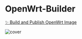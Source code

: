 # OpenWrt-Builder

[✨ Build and Publish OpenWrt Image](https://github.com/AzimsTech/OpenWrt-Builder/actions/workflows/build.yml)


![cover](https://github.com/user-attachments/assets/9b0a47ed-5374-4a92-83bf-dbd2b4810635)
